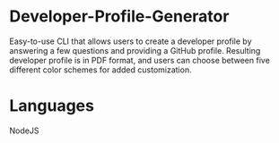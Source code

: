 # Developer-Profile-Generator

Easy-to-use CLI that allows users to create a developer profile by answering a few questions and providing a GitHub profile. Resulting developer profile is in PDF format, and users can choose between five different color schemes for added customization.

# Languages

NodeJS